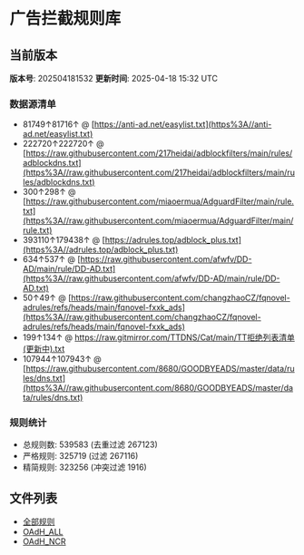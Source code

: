 # 广告拦截规则库

## 当前版本
**版本号**: 202504181532
**更新时间**: 2025-04-18 15:32 UTC

### 数据源清单
- 81749↑81716↑ @ [https://anti-ad.net/easylist.txt](https%3A//anti-ad.net/easylist.txt)
- 222720↑222720↑ @ [https://raw.githubusercontent.com/217heidai/adblockfilters/main/rules/adblockdns.txt](https%3A//raw.githubusercontent.com/217heidai/adblockfilters/main/rules/adblockdns.txt)
- 300↑298↑ @ [https://raw.githubusercontent.com/miaoermua/AdguardFilter/main/rule.txt](https%3A//raw.githubusercontent.com/miaoermua/AdguardFilter/main/rule.txt)
- 393110↑179438↑ @ [https://adrules.top/adblock_plus.txt](https%3A//adrules.top/adblock_plus.txt)
- 634↑537↑ @ [https://raw.githubusercontent.com/afwfv/DD-AD/main/rule/DD-AD.txt](https%3A//raw.githubusercontent.com/afwfv/DD-AD/main/rule/DD-AD.txt)
- 50↑49↑ @ [https://raw.githubusercontent.com/changzhaoCZ/fqnovel-adrules/refs/heads/main/fqnovel-fxxk_ads](https%3A//raw.githubusercontent.com/changzhaoCZ/fqnovel-adrules/refs/heads/main/fqnovel-fxxk_ads)
- 199↑134↑ @ [https://raw.gitmirror.com/TTDNS/Cat/main/TT拒绝列表清单 (更新中).txt](https%3A//raw.gitmirror.com/TTDNS/Cat/main/TT%E6%8B%92%E7%BB%9D%E5%88%97%E8%A1%A8%E6%B8%85%E5%8D%95%20%28%E6%9B%B4%E6%96%B0%E4%B8%AD%29.txt)
- 107944↑107943↑ @ [https://raw.githubusercontent.com/8680/GOODBYEADS/master/data/rules/dns.txt](https%3A//raw.githubusercontent.com/8680/GOODBYEADS/master/data/rules/dns.txt)

### 规则统计
- 总规则数: 539583 (去重过滤 267123)
- 严格规则: 325719 (过滤 267116)
- 精简规则: 323256 (冲突过滤 1916)

## 文件列表
- [全部规则](dist/all.txt)
- [OAdH_ALL](dist/OAdH_ALL.txt)
- [OAdH_NCR](dist/OAdH_NCR.txt)
